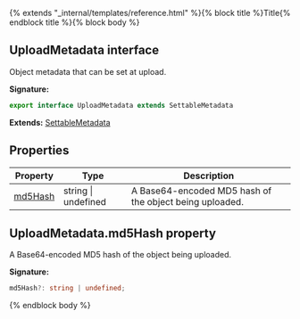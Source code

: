 {% extends "_internal/templates/reference.html" %}{% block title %}Title{% endblock title %}{% block body %}
## UploadMetadata interface

Object metadata that can be set at upload.

<b>Signature:</b>

```typescript
export interface UploadMetadata extends SettableMetadata 
```
<b>Extends:</b> [SettableMetadata](./storage-types.settablemetadata.md#settablemetadata_interface)

## Properties

|  Property | Type | Description |
|  --- | --- | --- |
|  [md5Hash](./storage-types.uploadmetadata.md#uploadmetadatamd5hash_property) | string \| undefined | A Base64-encoded MD5 hash of the object being uploaded. |

## UploadMetadata.md5Hash property

A Base64-encoded MD5 hash of the object being uploaded.

<b>Signature:</b>

```typescript
md5Hash?: string | undefined;
```
{% endblock body %}
